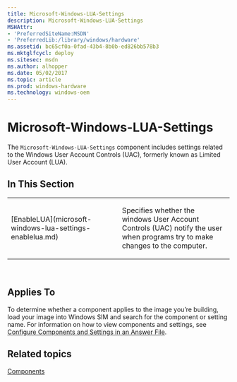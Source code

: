 ```yaml
---
title: Microsoft-Windows-LUA-Settings
description: Microsoft-Windows-LUA-Settings
MSHAttr:
- 'PreferredSiteName:MSDN'
- 'PreferredLib:/library/windows/hardware'
ms.assetid: bc65cf0a-0fad-43b4-8b0b-ed826bb578b3
ms.mktglfcycl: deploy
ms.sitesec: msdn
ms.author: alhopper
ms.date: 05/02/2017
ms.topic: article
ms.prod: windows-hardware
ms.technology: windows-oem
---
```


# Microsoft-Windows-LUA-Settings


The `Microsoft-Windows-LUA-Settings` component includes settings related to the Windows User Account Controls (UAC), formerly known as Limited User Account (LUA).

## In This Section


<table>
<colgroup>
<col width="50%" />
<col width="50%" />
</colgroup>
<tbody>
<tr class="odd">
<td><p>[EnableLUA](microsoft-windows-lua-settings-enablelua.md)</p></td>
<td><p>Specifies whether the windows User Account Controls (UAC) notify the user when programs try to make changes to the computer.</p></td>
</tr>
</tbody>
</table>

 

## Applies To


To determine whether a component applies to the image you’re building, load your image into Windows SIM and search for the component or setting name. For information on how to view components and settings, see [Configure Components and Settings in an Answer File](https://msdn.microsoft.com/library/windows/hardware/dn915078).

## Related topics


[Components](components-b-unattend.md)

 

 







